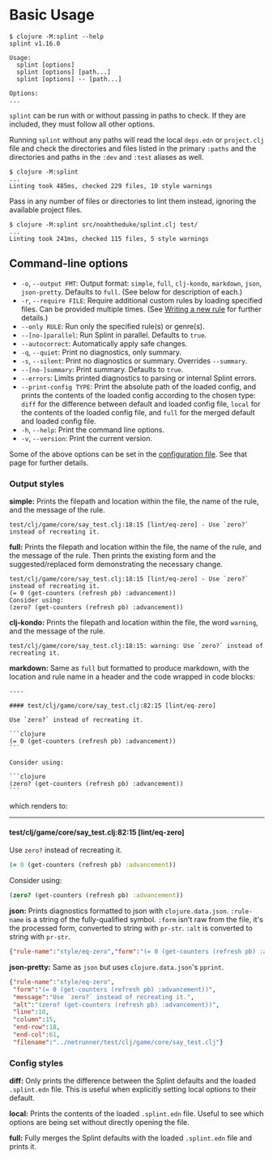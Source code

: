 # Basic Usage

```text
$ clojure -M:splint --help
splint v1.16.0

Usage:
  splint [options]
  splint [options] [path...]
  splint [options] -- [path...]

Options:
...
```

`splint` can be run with or without passing in paths to check. If they are included, they must follow all other options.

Running `splint` without any paths will read the local `deps.edn` or `project.clj` file and check the directories and files listed in the primary `:paths` and the directories and paths in the `:dev` and `:test` aliases as well.

```text
$ clojure -M:splint
...
Linting took 485ms, checked 229 files, 10 style warnings
```

Pass in any number of files or directories to lint them instead, ignoring the available project files.

```text
$ clojure -M:splint src/noahtheduke/splint.clj test/
...
Linting took 241ms, checked 115 files, 5 style warnings
```

## Command-line options

* `-o`, `--output FMT`: Output format: `simple`, `full`, `clj-kondo`, `markdown`, `json`, `json-pretty`. Defaults to `full`. (See below for description of each.)
* `-r`, `--require FILE`: Require additional custom rules by loading specified files. Can be provided multiple times. (See [Writing a new rule][new rule] for further details.)
* `--only RULE`: Run only the specified rule(s) or genre(s).
* `--[no-]parallel`: Run Splint in parallel. Defaults to `true`.
* `--autocorrect`: Automatically apply safe changes.
* `-q`, `--quiet`: Print no diagnostics, only summary.
* `-s`, `--silent`: Print no diagnostics or summary. Overrides `--summary`.
* `--[no-]summary`: Print summary. Defaults to `true`.
* `--errors`: Limits printed diagnostics to parsing or internal Splint errors.
* `--print-config TYPE`: Print the absolute path of the loaded config, and prints the contents of the loaded config according to the chosen type: `diff` for the difference between default and loaded config file, `local` for the contents of the loaded config file, and `full` for the merged default and loaded config file.
* `-h`, `--help`: Print the command line options.
* `-v`, `--version`: Print the current version.

Some of the above options can be set in the [configuration file][configuration]. See that page for further details.

[configuration]: configuration.md
[new rule]: docs/develop-new-rule.md#writing-a-new-rule

### Output styles

**simple:**
Prints the filepath and location within the file, the name of the rule, and the message of the rule.

```text
test/clj/game/core/say_test.clj:18:15 [lint/eq-zero] - Use `zero?` instead of recreating it.
```

**full:**
Prints the filepath and location within the file, the name of the rule, and the message of the rule. Then prints the existing form and the suggested/replaced form demonstrating the necessary change.

```text
test/clj/game/core/say_test.clj:18:15 [lint/eq-zero] - Use `zero?` instead of recreating it.
(= 0 (get-counters (refresh pb) :advancement))
Consider using:
(zero? (get-counters (refresh pb) :advancement))
```

**clj-kondo:**
Prints the filepath and location within the file, the word `warning`, and the message of the rule.

```text
test/clj/game/core/say_test.clj:18:15: warning: Use `zero?` instead of recreating it.
```

**markdown:**
Same as `full` but formatted to produce markdown, with the location and rule name in a header and the code wrapped in code blocks:

    ----

    #### test/clj/game/core/say_test.clj:82:15 [lint/eq-zero]

    Use `zero?` instead of recreating it.

    ```clojure
    (= 0 (get-counters (refresh pb) :advancement))
    ```

    Consider using:

    ```clojure
    (zero? (get-counters (refresh pb) :advancement))
    ```

which renders to:

----

#### test/clj/game/core/say_test.clj:82:15 [lint/eq-zero]

Use `zero?` instead of recreating it.

```clojure
(= 0 (get-counters (refresh pb) :advancement))
```

Consider using:

```clojure
(zero? (get-counters (refresh pb) :advancement))
```

**json:**
Prints diagnostics formatted to json with `clojure.data.json`. `:rule-name` is a string of the fully-qualified symbol. `:form` isn't raw from the file, it's the processed form, converted to string with `pr-str`. `:alt` is converted to string with `pr-str`.

```json
{"rule-name":"style/eq-zero","form":"(= 0 (get-counters (refresh pb) :advancement))","message":"Use `zero?` instead of recreating it.","alt":"(zero? (get-counters (refresh pb) :advancement))","line":18,"column":15,"end-row":18,"end-col":61,"filename":"../netrunner/test/clj/game/core/say_test.clj"}
```

**json-pretty:**
Same as `json` but uses `clojure.data.json`'s `pprint`.

```json
{"rule-name":"style/eq-zero",
 "form":"(= 0 (get-counters (refresh pb) :advancement))",
 "message":"Use `zero?` instead of recreating it.",
 "alt":"(zero? (get-counters (refresh pb) :advancement))",
 "line":18,
 "column":15,
 "end-row":18,
 "end-col":61,
 "filename":"../netrunner/test/clj/game/core/say_test.clj"}
```

### Config styles

**diff:**
Only prints the difference between the Splint defaults and the loaded `.splint.edn` file. This is useful when explicitly setting local options to their default.

**local:**
Prints the contents of the loaded `.splint.edn` file. Useful to see which options are being set without directly opening the file.

**full:**
Fully merges the Splint defaults with the loaded `.splint.edn` file and prints it.

